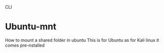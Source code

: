 CLI
# Ubuntu-mnt
How to mount a shared folder in ubuntu 
This is for Ubuntu as for Kali linux it comes pre-nstalled 
